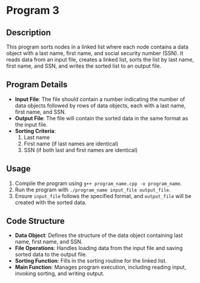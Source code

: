 # Program 3

## Description

This program sorts nodes in a linked list where each node contains a data object with a last name, first name, and social security number (SSN). It reads data from an input file, creates a linked list, sorts the list by last name, first name, and SSN, and writes the sorted list to an output file.

## Program Details

- **Input File**: The file should contain a number indicating the number of data objects followed by rows of data objects, each with a last name, first name, and SSN.
- **Output File**: The file will contain the sorted data in the same format as the input file.
- **Sorting Criteria**: 
  1. Last name
  2. First name (if last names are identical)
  3. SSN (if both last and first names are identical)

## Usage

1. Compile the program using `g++ program_name.cpp -o program_name`.
2. Run the program with `./program_name input_file output_file`.
3. Ensure `input_file` follows the specified format, and `output_file` will be created with the sorted data.

## Code Structure

- **Data Object**: Defines the structure of the data object containing last name, first name, and SSN.
- **File Operations**: Handles loading data from the input file and saving sorted data to the output file.
- **Sorting Function**: Fills in the sorting routine for the linked list.
- **Main Function**: Manages program execution, including reading input, invoking sorting, and writing output.
